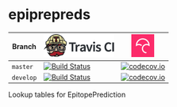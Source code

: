 # epiprepreds

Branch   |[![Travis CI logo](man/figures/TravisCI.png)](https://travis-ci.org)                                                                     | [![Codecov logo](man/figures/Codecov.png)](https://www.codecov.io)
---------|-----------------------------------------------------------------------------------------------------------------------------------------|---------------------------------------------------------------------------------------------------------------------------------------------
`master` |[![Build Status](https://travis-ci.org/richelbilderbeek/epiprepreds.svg?branch=master)](https://travis-ci.org/richelbilderbeek/epiprepreds)  | [![codecov.io](https://codecov.io/github/richelbilderbeek/epiprepreds/coverage.svg?branch=master)](https://codecov.io/github/richelbilderbeek/epiprepreds?branch=master)
`develop`|[![Build Status](https://travis-ci.org/richelbilderbeek/epiprepreds.svg?branch=develop)](https://travis-ci.org/richelbilderbeek/epiprepreds) | [![codecov.io](https://codecov.io/github/richelbilderbeek/epiprepreds/coverage.svg?branch=develop)](https://codecov.io/github/richelbilderbeek/epiprepreds?branch=develop)

Lookup tables for EpitopePrediction

